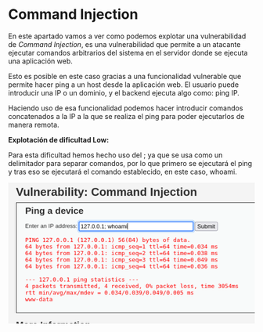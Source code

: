  # Command Injection

En este apartado vamos a ver como podemos explotar una vulnerabilidad de *Command Injection*, es una vulnerabilidad que permite a un atacante ejecutar comandos arbitrarios del sistema en el servidor donde se ejecuta una aplicación web.

Esto es posible en este caso gracias a una funcionalidad vulnerable que permite hacer ping a un host desde la aplicación web. El usuario puede introducir una IP o un dominio, y el backend ejecuta algo como: ping IP.

Haciendo uso de esa funcionalidad podemos hacer introducir comandos concatenados a la IP a la que se realiza el ping para poder ejecutarlos de manera remota.

**Explotación de dificultad Low:**

Para esta dificultad hemos hecho uso del ; ya que se usa como un delimitador para separar comandos, por lo que primero se ejecutará el ping y tras eso se ejecutará el comando establecido, en este caso, whoami.

![PING en Low](./Assets/Command%20Injection/LOW%20-%201.png)
